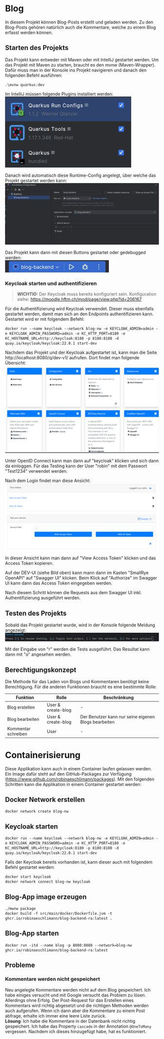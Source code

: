 # Blog

In diesem Projekt können Blog-Posts erstellt und geladen werden. Zu den Blog-Posts gehören natürlich auch die Kommentare, welche zu einem Blog erfasst werden können.

## Starten des Projekts
Das Projekt kann entweder mit Maven oder mit IntelliJ gestartet werden.
Um das Projekt mit Maven zu starten, braucht es den mvnw (Maven-Wrapper). Dafür muss man in der Konsole ins Projekt navigieren und danach den folgenden Befehl ausführen:
```shell
.\mvnw quarkus:dev
```

Im IntelliJ müssen folgende Plugins installiert werden:<br>
![intellij-quarkus-plugins.png](readme-images%2Fintellij-quarkus-plugins.png)

Danach wird automatisch diese Runtime-Config angelegt, über welche das Projekt gestartet werden kann:
![intellij-quarkus-runtime-config.png](readme-images%2Fintellij-quarkus-runtime-config.png)

Das Projekt kann dann mit diesen Buttons gestartet oder gedebugged werden:<br>
![intellij-start.png](readme-images%2Fintellij-start.png)

### Keycloak starten und authentifizieren
> **_WICHTIG:_**  Der Keycloak muss bereits konfiguriert sein. Konfiguration siehe: https://moodle.hftm.ch/mod/page/view.php?id=206167

Für die Authentifizierung wird Keycloak verwendet. Dieser muss ebenfalls gestartet werden, damit man sich an den Endpoints authentifizieren kann. Gestartet wird er mit folgendem Befehl:
```shell
docker run --name keycloak --network blog-nw -e KEYCLOAK_ADMIN=admin -e KEYCLOAK_ADMIN_PASSWORD=admin -e KC_HTTP_PORT=8180 -e KC_HOSTNAME_URL=http://keycloak:8180 -p 8180:8180 -d quay.io/keycloak/keycloak:22.0.1 start-dev
```
Nachdem das Projekt und der Keycloak aufgestartet ist, kann man die Seite http://localhost:8080/q/dev-v1/ aufrufen. Dort findet man folgende Übersicht:
![quarkus-overview.png](readme-images%2Fquarkus-overview.png)

Unter OpenID Connect kann man dann auf "keycloak" klicken und sich dann da einloggen. Für das Testing kann der User "robin" mit dem Passwort "Test1234" verwendet werden.

Nach dem Login findet man diese Ansicht:
![oidc-overview.png](readme-images%2Foidc-overview.png)

In dieser Ansicht kann man dann auf "View Access Token" klicken und das Access Token kopieren.

Auf der DEV-UI (siehe Bild oben) kann mann dann im Kasten "SmallRye OpenAPI" auf "Swagger UI" klicken. Beim Klick auf "Authorize" im Swagger UI kann dann das Access Token eingegeben werden.

Nach diesem Schritt können die Requests aus dem Swagger UI inkl. Authentifizierung ausgeführt werden.

## Testen des Projekts
Sobald das Projekt gestartet wurde, wird in der Konsole folgende Meldung angezeigt:
![quarkus-tests.png](readme-images%2Fquarkus-tests.png)

Mit der Eingabe von "r" werden die Tests ausgeführt. Das Resultat kann dann mit "o" angesehen werden.

## Berechtigungskonzept

Die Methode für das Laden von Blogs und Kommentaren benötigt keine Berechtigung. Für die anderen Funktionen braucht es eine bestimmte Rolle:

| Funktion           | Rolle           | Beschränkung                                   |
|-------------------|-----------------|-----------------------------------------------|
| Blog erstellen    | User & create-blog | -                                             |
| Blog bearbeiten   | User & create-blog | Der Benutzer kann nur seine eigenen Blogs bearbeiten |
| Kommentar schreiben | User           | -                                             |

# Containerisierung
Diese Applikation kann auch in einem Container laufen gelassen werden. Ein Image dafür steht auf den GitHub-Packages zur Verfügung (https://www.github.com/robinaeschlimann/packages). Mit den folgenden Schritten kann die Applikation in einem Container gestartet werden:

## Docker Network erstellen
```shell
docker network create blog-nw
```
## Keycloak starten

```shell
docker run --name keycloak --network blog-nw -e KEYCLOAK_ADMIN=admin -e KEYCLOAK_ADMIN_PASSWORD=admin -e KC_HTTP_PORT=8180 -e KC_HOSTNAME_URL=http://keycloak:8180 -p 8180:8180 -d quay.io/keycloak/keycloak:22.0.1 start-dev
```

Falls der Keycloak bereits vorhanden ist, kann dieser auch mit folgendem Befehl gestartet werden:
```shell
docker start keycloak
docker network connect blog-nw keycloak
```

## Blog-App image erzeugen
```shell
./mwnw package
docker build -f src/main/docker/Dockerfile.jvm -t ghcr.io/robinaeschlimann/blog-backend-ra:latest .

```

## Blog-App starten
```shell
docker run -itd --name blog -p 8080:8080 --network=blog-nw ghcr.io/robinaeschlimann/blog-backend-ra:latest
```

## Probleme
### Kommentare werden nicht gespeichert
Neu angelegte Kommentare werden nicht auf dem Blog gespeichert. Ich habe einiges versucht und mit Google versucht das Problem zu lösen. Allerdings ohne Erfolg.
Der Post-Request für das Erstellen eines Kommentars wird richtig abgesetzt und die richtigen Methoden werden auch aufgerufen. Wenn ich dann aber die Kommentare zu einem Post abfrage, erhalte ich immer eine leere Liste zurück.
</br>**Lösung**: Ich habe die Kommentare in der Datenbank nicht richtig gespeichert. Ich habe das Property `cascade` in der Annotation `@OneToMany` vergessen. Nachdem ich dieses hinzugefügt habe, hat es funktioniert.
